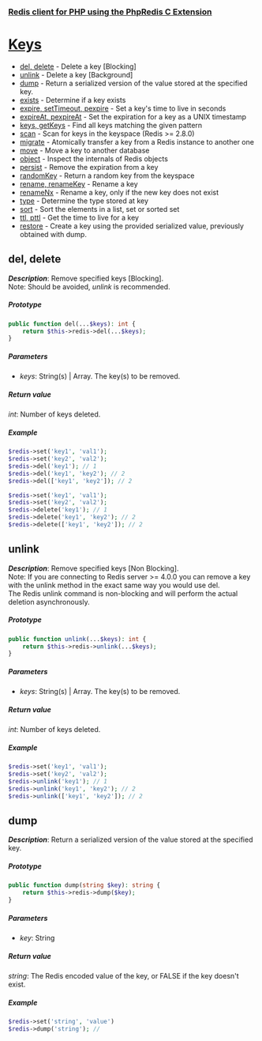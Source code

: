 ### [Redis client for PHP using the PhpRedis C Extension](../README.md)

# [Keys](docs/keys.md)

- [del, delete](#del-delete) - Delete a key [Blocking]
- [unlink](#unlink) - Delete a key [Background]
- [dump](#dump) - Return a serialized version of the value stored at the specified key.
- [exists](#exists) - Determine if a key exists
- [expire, setTimeout, pexpire](#expire-setTimeout-pexpire) - Set a key's time to live in seconds
- [expireAt, pexpireAt](#expireAt-pexpireAt) - Set the expiration for a key as a UNIX timestamp
- [keys, getKeys](#keys-getKeys) - Find all keys matching the given pattern
- [scan](#scan) - Scan for keys in the keyspace (Redis >= 2.8.0)
- [migrate](#migrate) - Atomically transfer a key from a Redis instance to another one
- [move](#move) - Move a key to another database
- [object](#object) - Inspect the internals of Redis objects
- [persist](#persist) - Remove the expiration from a key
- [randomKey](#randomKey) - Return a random key from the keyspace
- [rename, renameKey](#rename-renameKey) - Rename a key
- [renameNx](#renameNx) - Rename a key, only if the new key does not exist
- [type](#type) - Determine the type stored at key
- [sort](#sort) - Sort the elements in a list, set or sorted set
- [ttl, pttl](#ttl-pttl) - Get the time to live for a key
- [restore](#restore) - Create a key using the provided serialized value, previously obtained with dump.

## del, delete

_**Description**_: Remove specified keys [Blocking].  
Note: Should be avoided, *unlink* is recommended.

##### *Prototype*  

```php
public function del(...$keys): int {
    return $this->redis->del(...$keys);
}
```

##### *Parameters*

- *keys*: String(s) | Array. The key(s) to be removed.

##### *Return value*

*int*: Number of keys deleted.

##### *Example*

```php
$redis->set('key1', 'val1');
$redis->set('key2', 'val2');
$redis->del('key1'); // 1
$redis->del('key1', 'key2'); // 2
$redis->del(['key1', 'key2']); // 2

$redis->set('key1', 'val1');
$redis->set('key2', 'val2');
$redis->delete('key1'); // 1
$redis->delete('key1', 'key2'); // 2
$redis->delete(['key1', 'key2']); // 2
```

## unlink

_**Description**_: Remove specified keys [Non Blocking].  
 Note: If you are connecting to Redis server >= 4.0.0 you can remove a key with the unlink method in the exact same way you would use del.  
 The Redis unlink command is non-blocking and will perform the actual deletion asynchronously.

##### *Prototype*  

```php
public function unlink(...$keys): int {
    return $this->redis->unlink(...$keys);
}
```

##### *Parameters*

- *keys*: String(s) | Array. The key(s) to be removed.

##### *Return value*

*int*: Number of keys deleted.

##### *Example*

```php
$redis->set('key1', 'val1');
$redis->set('key2', 'val2');
$redis->unlink('key1'); // 1
$redis->unlink('key1', 'key2'); // 2
$redis->unlink(['key1', 'key2']); // 2
```

## dump

_**Description**_: Return a serialized version of the value stored at the specified key.

##### *Prototype*  

```php
public function dump(string $key): string {
    return $this->redis->dump($key);
}
```

##### *Parameters*

- *key*: String

##### *Return value*

*string*: The Redis encoded value of the key, or FALSE if the key doesn't exist.

##### *Example*

```php
$redis->set('string', 'value')
$redis->dump('string'); //
```
